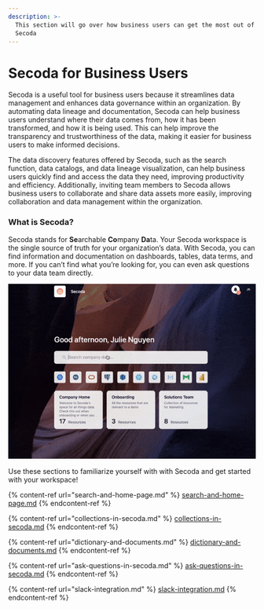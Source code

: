 ```yaml
---
description: >-
  This section will go over how business users can get the most out of using
  Secoda
---
```


# Secoda for Business Users

Secoda is a useful tool for business users because it streamlines data management and enhances data governance within an organization. By automating data lineage and documentation, Secoda can help business users understand where their data comes from, how it has been transformed, and how it is being used. This can help improve the transparency and trustworthiness of the data, making it easier for business users to make informed decisions.&#x20;

The data discovery features offered by Secoda, such as the search function, data catalogs, and data lineage visualization, can help business users quickly find and access the data they need, improving productivity and efficiency. Additionally, inviting team members to Secoda allows business users to collaborate and share data assets more easily, improving collaboration and data management within the organization.&#x20;

### What is Secoda?

Secoda stands for **Se**archable **Co**mpany **Da**ta. Your Secoda workspace is the single source of truth for your organization’s data. With Secoda, you can find information and documentation on dashboards, tables, data terms, and more. If you can’t find what you’re looking for, you can even ask questions to your data team directly.

![](<../.gitbook/assets/ezgif.com-gif-maker (19) (1) (1).gif>)

Use these sections to familiarize yourself with with Secoda and get started with your workspace!

{% content-ref url="search-and-home-page.md" %}
[search-and-home-page.md](search-and-home-page.md)
{% endcontent-ref %}

{% content-ref url="collections-in-secoda.md" %}
[collections-in-secoda.md](collections-in-secoda.md)
{% endcontent-ref %}

{% content-ref url="dictionary-and-documents.md" %}
[dictionary-and-documents.md](dictionary-and-documents.md)
{% endcontent-ref %}

{% content-ref url="ask-questions-in-secoda.md" %}
[ask-questions-in-secoda.md](ask-questions-in-secoda.md)
{% endcontent-ref %}

{% content-ref url="slack-integration.md" %}
[slack-integration.md](slack-integration.md)
{% endcontent-ref %}
